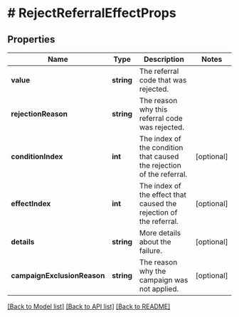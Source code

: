 # # RejectReferralEffectProps

## Properties

Name | Type | Description | Notes
------------ | ------------- | ------------- | -------------
**value** | **string** | The referral code that was rejected. | 
**rejectionReason** | **string** | The reason why this referral code was rejected. | 
**conditionIndex** | **int** | The index of the condition that caused the rejection of the referral. | [optional] 
**effectIndex** | **int** | The index of the effect that caused the rejection of the referral. | [optional] 
**details** | **string** | More details about the failure. | [optional] 
**campaignExclusionReason** | **string** | The reason why the campaign was not applied. | [optional] 

[[Back to Model list]](../../README.md#documentation-for-models) [[Back to API list]](../../README.md#documentation-for-api-endpoints) [[Back to README]](../../README.md)


